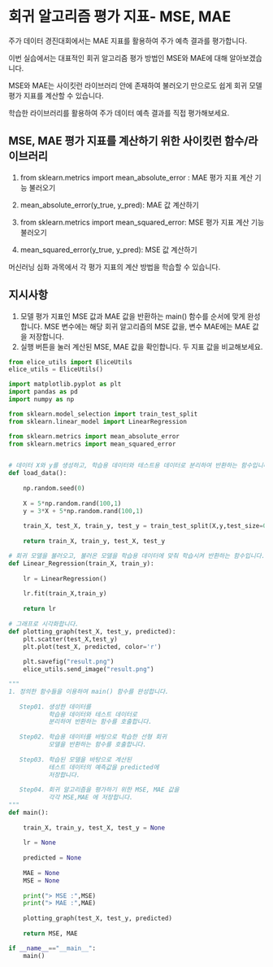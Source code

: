 # 회귀 알고리즘 평가 지표- MSE, MAE
주가 데이터 경진대회에서는 MAE 지표를 활용하여 주가 예측 결과를 평가합니다.

이번 실습에서는 대표적인 회귀 알고리즘 평가 방법인 MSE와 MAE에 대해 알아보겠습니다.

MSE와 MAE는 사이킷런 라이브러리 안에 존재하여 불러오기 만으로도 쉽게 회귀 모델 평가 지표를 계산할 수 있습니다.

학습한 라이브러리를 활용하여 주가 데이터 예측 결과를 직접 평가해보세요.

## MSE, MAE 평가 지표를 계산하기 위한 사이킷런 함수/라이브러리

1. from sklearn.metrics import mean_absolute_error : MAE 평가 지표 계산 기능 불러오기

2. mean_absolute_error(y_true, y_pred): MAE 값 계산하기

3. from sklearn.metrics import mean_squared_error: MSE 평가 지표 계산 기능 불러오기

4. mean_squared_error(y_true, y_pred): MSE 값 계산하기

머신러닝 심화 과목에서 각 평가 지표의 계산 방법을 학습할 수 있습니다.

## 지시사항
1. 모델 평가 지표인 MSE 값과 MAE 값을 반환하는 main() 함수를 순서에 맞게 완성합니다.
MSE 변수에는 해당 회귀 알고리즘의 MSE 값을, 변수 MAE에는 MAE 값을 저장합니다.
2. 실행 버튼을 눌러 계산된 MSE, MAE 값을 확인합니다.
두 지표 값을 비교해보세요.

```python
from elice_utils import EliceUtils
elice_utils = EliceUtils()

import matplotlib.pyplot as plt
import pandas as pd
import numpy as np

from sklearn.model_selection import train_test_split
from sklearn.linear_model import LinearRegression

from sklearn.metrics import mean_absolute_error
from sklearn.metrics import mean_squared_error


# 데이터 X와 y를 생성하고, 학습용 데이터와 테스트용 데이터로 분리하여 반환하는 함수입니다.
def load_data():
    
    np.random.seed(0)
    
    X = 5*np.random.rand(100,1)
    y = 3*X + 5*np.random.rand(100,1)
    
    train_X, test_X, train_y, test_y = train_test_split(X,y,test_size=0.3, random_state=0)
    
    return train_X, train_y, test_X, test_y

# 회귀 모델을 불러오고, 불러온 모델을 학습용 데이터에 맞춰 학습시켜 반환하는 함수입니다.
def Linear_Regression(train_X, train_y):
    
    lr = LinearRegression()
    
    lr.fit(train_X,train_y)
    
    return lr
    
# 그래프로 시각화합니다.
def plotting_graph(test_X, test_y, predicted):
    plt.scatter(test_X,test_y)
    plt.plot(test_X, predicted, color='r')
    
    plt.savefig("result.png")
    elice_utils.send_image("result.png")

"""
1. 정의한 함수들을 이용하여 main() 함수를 완성합니다.
   
   Step01. 생성한 데이터를 
           학습용 데이터와 테스트 데이터로 
           분리하여 반환하는 함수를 호출합니다.
           
   Step02. 학습용 데이터를 바탕으로 학습한 선형 회귀
           모델을 반환하는 함수를 호출합니다.
          
   Step03. 학습된 모델을 바탕으로 계산된 
           테스트 데이터의 예측값을 predicted에
           저장합니다.
           
   Step04. 회귀 알고리즘을 평가하기 위한 MSE, MAE 값을 
           각각 MSE,MAE 에 저장합니다.
"""
def main():
    
    train_X, train_y, test_X, test_y = None
    
    lr = None
    
    predicted = None
    
    MAE = None
    MSE = None
    
    print("> MSE :",MSE)
    print("> MAE :",MAE)
    
    plotting_graph(test_X, test_y, predicted)
    
    return MSE, MAE

if __name__=="__main__":
    main()
```
